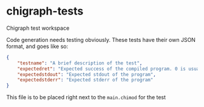 # chigraph-tests
Chigraph test workspace

Code generation needs testing obviously. These tests have their own JSON format, and goes like so:

```json
{
	"testname": "A brief description of the test",
	"expectedret": "Expected success of the compiled program. 0 is usually for success, other error codes otherwise",
	"expectedstdout": "Expected stdout of the program",
	"expectedstderr": "Expected stderr of the program"
}
```

This file is to be placed right next to the `main.chimod` for the test
